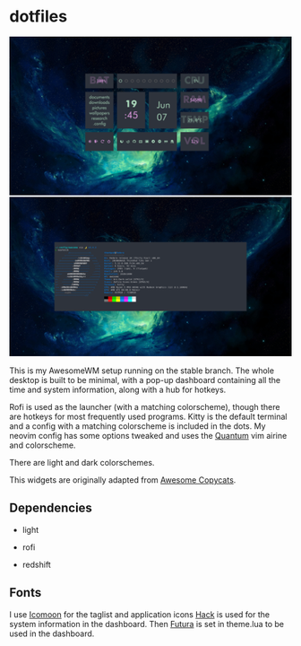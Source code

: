 # dotfiles

![desktop](screenshots/dashboard.png)
![desktop terminals](screenshots/fetch.png)

This is my AwesomeWM setup running on the stable branch. The whole desktop is built to be minimal, with a pop-up dashboard containing all the time and system information, along with a hub for hotkeys.


Rofi is used as the launcher (with a matching colorscheme), though there are hotkeys for most frequently used programs. Kitty is the default terminal and a config with a matching colorscheme is included in the dots. My neovim config has some options tweaked and uses the [Quantum](https://github.com/tyrannicaltoucan/vim-quantum) vim airine and colorscheme.


There are light and dark colorschemes.


This widgets are originally adapted from [Awesome Copycats](https://github.com/lcpz/awesome-copycats).


## Dependencies

- light

- rofi

- redshift


## Fonts

I use [Icomoon](https://icomoon.io/) for the taglist and application icons [Hack](https://www.dafont.com/hack.font) is used for the system information in the dashboard. Then [Futura](https://fonts.adobe.com/fonts/futura-pt) is set in theme.lua to be used in the dashboard.